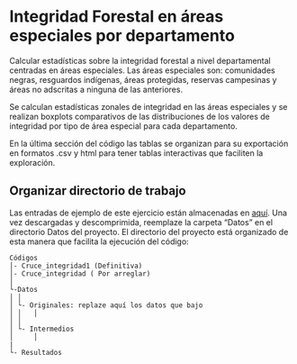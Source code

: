 Integridad Forestal en áreas especiales por departamento
================
Calcular estadísticas sobre la integridad forestal a nivel departamental centradas en áreas especiales.
Las áreas especiales son: comunidades negras,  resguardos indígenas, áreas protegidas, reservas campesinas y áreas no adscritas a ninguna de las anteriores. 

Se calculan estadísticas zonales de integridad en las áreas especiales y se realizan boxplots comparativos de las distribuciones de los valores de integridad por tipo de área especial para cada departamento.

En la última sección del código las tablas se organizan para su exportación en formatos .csv y html para tener tablas interactivas que faciliten la exploración. 

## Organizar directorio de trabajo

Las entradas de ejemplo de este ejercicio están almacenadas en [aquí](xxxx).
Una vez descargadas y descomprimida, reemplaze la carpeta “Datos” en el directorio Datos del proyecto.
El directorio del proyecto está organizado de esta manera que facilita la ejecución del
código:

    Códigos
    │- Cruce_integridad1 (Definitiva)
    │- Cruce_integridad ( Por arreglar)
    │    
    └-Datos
    │ │
    │ └- Originales: replaze aquí los datos que bajo
    │ │   │
    │ │   
    │ └- Intermedios
    │     │     
    |
    └- Resultados

